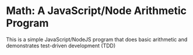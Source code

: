 # Math: A JavaScript/Node Arithmetic Program

This is a simple JavaScript/NodeJS program that does basic
arithmetic and demonstrates test-driven development (TDD)